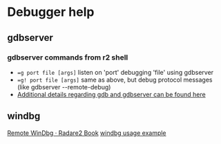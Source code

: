 <!-- TITLE: Debugger help -->
# Debugger help
## gdbserver
### gdbserver commands from r2 shell
- `=g port file [args]`   listen on 'port' debugging 'file' using gdbserver
- `=g! port file [args]` same as above, but debug protocol messages (like gdbserver --remote-debug)
- [Additional details regarding gdb and gdbserver can be found here](/home/misc/usage-examples#gdb)

## windbg

  [Remote WinDbg · Radare2 Book](https://radare.gitbooks.io/radare2book/content/debugger/windbg.html)
	[windbg usage example](/home/misc/usage-examples#windbg)
